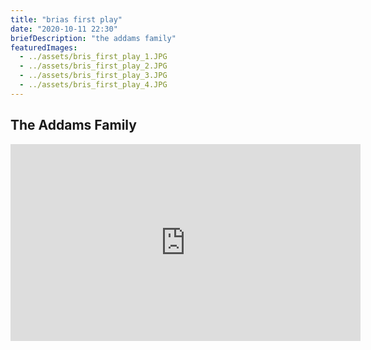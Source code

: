```yaml
---
title: "brias first play"
date: "2020-10-11 22:30"
briefDescription: "the addams family"
featuredImages:
  - ../assets/bris_first_play_1.JPG
  - ../assets/bris_first_play_2.JPG
  - ../assets/bris_first_play_3.JPG
  - ../assets/bris_first_play_4.JPG
---
```


## The Addams Family

<iframe width="560" height="315" src="https://www.youtube.com/embed/xiLvUSavKAU" frameborder="0" allow="accelerometer; autoplay; clipboard-write; encrypted-media; gyroscope; picture-in-picture" allowfullscreen></iframe>
